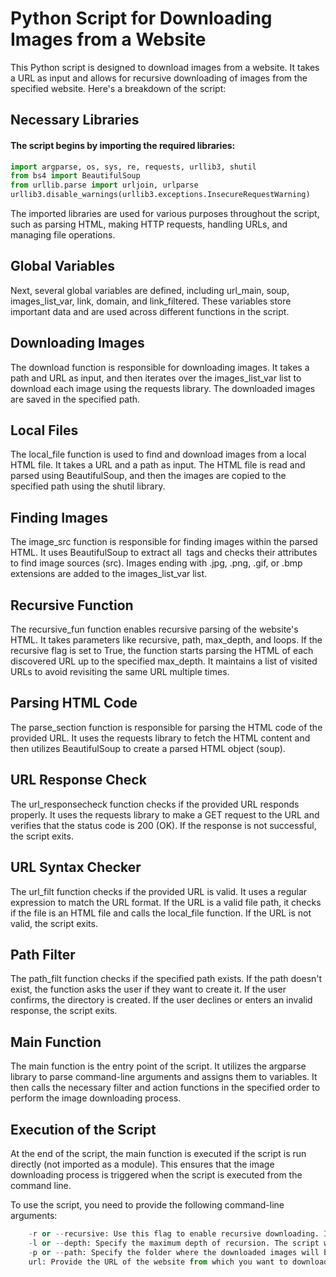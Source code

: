 # Python Script for Downloading Images from a Website

This Python script is designed to download images from a website. It takes a URL as input and allows for recursive downloading of images from the specified website. Here's a breakdown of the script:

## Necessary Libraries
 
 #### The script begins by importing the required libraries:
``` python
import argparse, os, sys, re, requests, urllib3, shutil
from bs4 import BeautifulSoup
from urllib.parse import urljoin, urlparse
urllib3.disable_warnings(urllib3.exceptions.InsecureRequestWarning)
```
The imported libraries are used for various purposes throughout the script, such as parsing HTML, making HTTP requests, handling URLs, and managing file operations.

## Global Variables

Next, several global variables are defined, including url_main, soup, images_list_var, link, domain, and link_filtered. These variables store important data and are used across different functions in the script.

## Downloading Images

The download function is responsible for downloading images. It takes a path and URL as input, and then iterates over the images_list_var list to download each image using the requests library. The downloaded images are saved in the specified path.

## Local Files

The local_file function is used to find and download images from a local HTML file. It takes a URL and a path as input. The HTML file is read and parsed using BeautifulSoup, and then the images are copied to the specified path using the shutil library.

## Finding Images

The image_src function is responsible for finding images within the parsed HTML. It uses BeautifulSoup to extract all <img> tags and checks their attributes to find image sources (src). Images ending with .jpg, .png, .gif, or .bmp extensions are added to the images_list_var list.

## Recursive Function

The recursive_fun function enables recursive parsing of the website's HTML. It takes parameters like recursive, path, max_depth, and loops. If the recursive flag is set to True, the function starts parsing the HTML of each discovered URL up to the specified max_depth. It maintains a list of visited URLs to avoid revisiting the same URL multiple times.

## Parsing HTML Code

The parse_section function is responsible for parsing the HTML code of the provided URL. It uses the requests library to fetch the HTML content and then utilizes BeautifulSoup to create a parsed HTML object (soup).

## URL Response Check

The url_responsecheck function checks if the provided URL responds properly. It uses the requests library to make a GET request to the URL and verifies that the status code is 200 (OK). If the response is not successful, the script exits.

## URL Syntax Checker

The url_filt function checks if the provided URL is valid. It uses a regular expression to match the URL format. If the URL is a valid file path, it checks if the file is an HTML file and calls the local_file function. If the URL is not valid, the script exits.

## Path Filter

The path_filt function checks if the specified path exists. If the path doesn't exist, the function asks the user if they want to create it. If the user confirms, the directory is created. If the user declines or enters an invalid response, the script exits.

## Main Function

The main function is the entry point of the script. It utilizes the argparse library to parse command-line arguments and assigns them to variables. It then calls the necessary filter and action functions in the specified order to perform the image downloading process.

## Execution of the Script

At the end of the script, the main function is executed if the script is run directly (not imported as a module). This ensures that the image downloading process is triggered when the script is executed from the command line.

To use the script, you need to provide the following command-line arguments:

```python
    -r or --recursive: Use this flag to enable recursive downloading. If not specified, only images from the provided URL will be downloaded.
    -l or --depth: Specify the maximum depth of recursion. The script will follow links up to the specified depth while performing recursive downloading. The default value is 5, and the available choices are 1, 2, 3, 4, and 5.
    -p or --path: Specify the folder where the downloaded images will be saved. Provide the absolute path to the folder. The default path is "./data/".
    url: Provide the URL of the website from which you want to download images.
```
